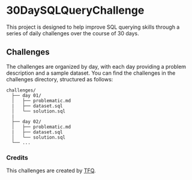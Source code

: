 # 30DaySQLQueryChallenge

This project is designed to help improve SQL querying skills through a series of daily challenges over the course of 30 days.

## Challenges

The challenges are organized by day, with each day providing a problem description and a sample dataset. You can find the challenges in the challenges directory, structured as follows:

```
challenges/
  ├── day 01/
  │   ├── problematic.md
  |   ├── dataset.sql
  │   └── solution.sql
  |
  ├── day 02/
  │   ├── problematic.md
  |   ├── dataset.sql
  │   └── solution.sql
  └── ...
```

### Credits

This challenges are created by [TFQ](https://techtfq.com/).
